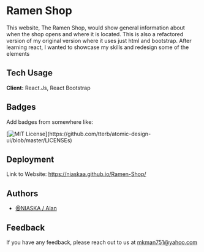 # Ramen Shop
This website, The Ramen Shop, would show general information about when the shop opens and where it is located. This is also a refactored version of my original version where it uses just html and bootstrap. After learning react, I wanted to showcase my skills and redesign some of the elements
    
## Tech Usage

**Client:** React.Js, React Bootstrap


## Badges

Add badges from somewhere like: 

[![MIT License](https://img.shields.io/apm/l/atomic-design-ui.svg?)](https://github.com/tterb/atomic-design-ui/blob/master/LICENSEs)

  
## Deployment

Link to Website: https://niaskaa.github.io/Ramen-Shop/


## Authors

- [@NIASKA / Alan](https://github.com/NIASKAA)

  
## Feedback

If you have any feedback, please reach out to us at mkman751@yahoo.com

